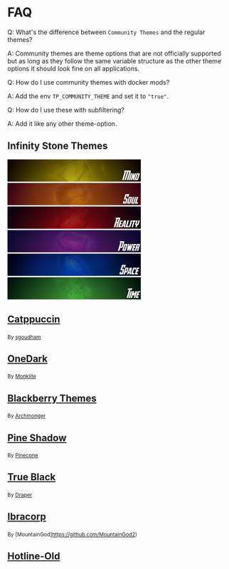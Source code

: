 
# FAQ

Q: What's the difference between `Community Themes` and the regular themes?

A: Community themes are theme options that are not officially supported but as long as they follow the same variable structure as the other theme options it should look fine on all applications.

Q: How do I use community themes with docker mods?

A: Add the env `TP_COMMUNITY_THEME` and set it to `"true"`.

Q: How do I use these with subfiltering?

A: Add it like any other theme-option.

## Infinity Stone Themes

<a href="/community-themes/infinity-stone-themes/mind/"><img src="/community-themes/infinity-stone-themes/mind_banner_small.png"/></a>
<a href="/community-themes/infinity-stone-themes/soul/"><img src="/community-themes/infinity-stone-themes/soul_banner_small.png"/></a>
<a href="/community-themes/infinity-stone-themes/reality/"><img src="/community-themes/infinity-stone-themes/reality_banner_small.png"/></a>
<a href="/community-themes/infinity-stone-themes/power/"><img src="/community-themes/infinity-stone-themes/power_banner_small.png"/></a>
<a href="/community-themes/infinity-stone-themes/space/"><img src="/community-themes/infinity-stone-themes/space_banner_small.png"/></a>
<a href="/community-themes/infinity-stone-themes/time/"><img src="/community-themes/infinity-stone-themes/time_banner_small.png"/></a>

## [Catppuccin](catppuccin/index.md)

<small> By [sgoudham](https://github.com/sgoudham) </small>

## [OneDark](onedark/index.md)

<small> By [Monklite](https://github.com/Monklite) </small>

## [Blackberry Themes](blackberry-themes/index.md)

<small> By [Archmonger](https://github.com/Archmonger/Blackberry-Themes) </small>

## [Pine Shadow](pine-shadow/index.md)

<small> By [Pinecone](https://github.com/Pinezerka) </small>

## [True Black](trueblack/index.md)

<small> By [Draper](https://github.com/Drapersniper) </small>

## [Ibracorp](ibracorp/index.md)

<small> By [MountainGod]https://github.com/MountainGod2) </small>

## [Hotline-Old](hotline-old/index.md)
